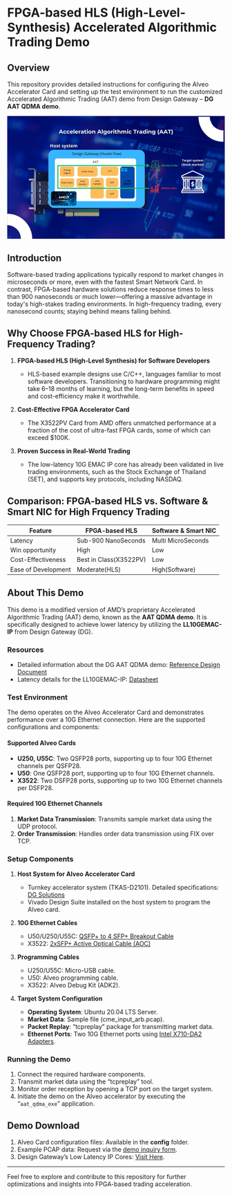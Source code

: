 # FPGA-based HLS (High-Level-Synthesis) Accelerated Algorithmic Trading Demo

## Overview
This repository provides detailed instructions for configuring the Alveo Accelerator Card and setting up the test environment to run the customized Accelerated Algorithmic Trading (AAT) demo from Design Gateway – **DG AAT QDMA demo**.

![Block Diagram](https://github.com/design-gateway/aatqdma_ll10gemac_demo/blob/main/docs/AATQDMA_BlockDiagram.png)

## Introduction
Software-based trading applications typically respond to market changes in microseconds or more, even with the fastest Smart Network Card. In contrast, FPGA-based hardware solutions reduce response times to less than 900 nanoseconds or much lower—offering a massive advantage in today's high-stakes trading environments. In high-frequency trading, every nanosecond counts; staying behind means falling behind.

## Why Choose FPGA-based HLS for High-Frequency Trading?

1. **FPGA-based HLS (High-Level Synthesis) for Software Developers**
   - HLS-based example designs use C/C++, languages familiar to most software developers. Transitioning to hardware programming might take 6–18 months of learning, but the long-term benefits in speed and cost-efficiency make it worthwhile.

2. **Cost-Effective FPGA Accelerator Card**
   - The X3522PV Card from AMD offers unmatched performance at a fraction of the cost of ultra-fast FPGA cards, some of which can exceed $100K.

3. **Proven Success in Real-World Trading**
   - The low-latency 10G EMAC IP core has already been validated in live trading environments, such as the Stock Exchange of Thailand (SET), and supports key protocols, including NASDAQ.

## Comparison: FPGA-based HLS vs. Software & Smart NIC for High Frquency Trading

| Feature                        | FPGA-based HLS          | Software & Smart NIC |
|--------------------------------|-------------------------|----------------------|
| Latency                       | Sub-900 NanoSeconds     | Multi MicroSeconds   |
| Win opportunity               | High                    | Low                  |
| Cost-Effectiveness            | Best in Class(X3522PV)  | Low                  |
| Ease of Development           | Moderate(HLS)           | High(Software)       |

## About This Demo
This demo is a modified version of AMD’s proprietary Accelerated Algorithmic Trading (AAT) demo, known as the **AAT QDMA demo**. It is specifically designed to achieve lower latency by utilizing the **LL10GEMAC-IP** from Design Gateway (DG).

### Resources
- Detailed information about the DG AAT QDMA demo: [Reference Design Document](https://dgway.com/products/IP/Lowlatency-IP/ll10gemac-ip-aat-qdma-refdesign-amd/)
- Latency details for the LL10GEMAC-IP: [Datasheet](https://dgway.com/products/IP/Lowlatency-IP/dg_ll10gemacip_data_sheet_xilinx_en/)

### Test Environment
The demo operates on the Alveo Accelerator Card and demonstrates performance over a 10G Ethernet connection. Here are the supported configurations and components:

#### Supported Alveo Cards
- **U250, U55C**: Two QSFP28 ports, supporting up to four 10G Ethernet channels per QSFP28.
- **U50**: One QSFP28 port, supporting up to four 10G Ethernet channels.
- **X3522**: Two DSFP28 ports, supporting up to two 10G Ethernet channels per DSFP28.

#### Required 10G Ethernet Channels
1. **Market Data Transmission**: Transmits sample market data using the UDP protocol.
2. **Order Transmission**: Handles order data transmission using FIX over TCP.

### Setup Components
1. **Host System for Alveo Accelerator Card**
   - Turnkey accelerator system (TKAS-D2101). Detailed specifications: [DG Solutions](https://dgway.com/solutions.html)
   - Vivado Design Suite installed on the host system to program the Alveo card.

2. **10G Ethernet Cables**
   - U50/U250/U55C: [QSFP+ to 4 SFP+ Breakout Cable](https://www.sfpcables.com/5-meter-40g-qsfp-to-4-sfp-aoc-cable-om3-mmf-cisco-oem-compatible)
   - X3522: [2xSFP+ Active Optical Cable (AOC)](https://www.10gtek.com/10gsfp+aoc)

3. **Programming Cables**
   - U250/U55C: Micro-USB cable.
   - U50: Alveo programming cable.
   - X3522: Alveo Debug Kit (ADK2).

4. **Target System Configuration**
   - **Operating System**: Ubuntu 20.04 LTS Server.
   - **Market Data**: Sample file (cme_input_arb.pcap).
   - **Packet Replay**: “tcpreplay” package for transmitting market data.
   - **Ethernet Ports**: Two 10G Ethernet ports using [Intel X710-DA2 Adapters](https://ark.intel.com/content/www/us/en/ark/products/83964/intel-ethernet-converged-network-adapter-x710da2.html).

### Running the Demo
1. Connect the required hardware components.
2. Transmit market data using the “tcpreplay” tool.
3. Monitor order reception by opening a TCP port on the target system.
4. Initiate the demo on the Alveo accelerator by executing the “`aat_qdma_exe`” application.

## Demo Download
1. Alveo Card configuration files: Available in the **config** folder.
2. Example PCAP data: Request via the [demo inquiry form](https://dgway.com/download/download_form.html?d=AATQDMA_LL10GEMAC_X3522.zip).
3. Design Gateway’s Low Latency IP Cores: [Visit Here](https://dgway.com/Lowlatency-IP_X_E.html).

---

Feel free to explore and contribute to this repository for further optimizations and insights into FPGA-based trading acceleration.
